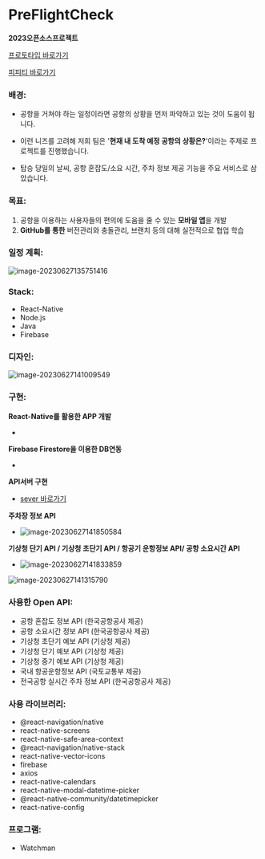 # PreFlightCheck

**2023오픈소스프로젝트**



[프로토타입 바로가기](https://www.figma.com/proto/FHKA7XKusg2gJTw7tNCYab/CodingHoliday_PreFlightCheck?type=design&node-id=36-307&scaling=scale-down&page-id=0%3A1&starting-point-node-id=36%3A307)

[피피티 바로가기](https://www.canva.com/design/DAFlVSvWag8/PR6kFJ5NJDO14f23SrzRug/view?utm_content=DAFlVSvWag8&utm_campaign=designshare&utm_medium=link&utm_source=publishsharelink)



### 배경:

- 공항을 거쳐야 하는 일정이라면 공항의 상황을 먼저 파악하고 있는 것이 도움이 됩니다.

- 이런 니즈를 고려해 저희 팀은 '**현재 내 도착 예정 공항의 상황은?**'이라는 주제로 프로젝트를 진행했습니다. 

- 탑승 당일의 날씨, 공항 혼잡도/소요 시간, 주차 정보 제공 기능을 주요 서비스로 삼았습니다. 



### 목표:

1. 공항을 이용하는 사용자들의 편의에 도움을 줄 수 있는 **모바일 앱**을 개발
2. **GitHub를 통한** 버전관리와 충돌관리, 브랜치 등의 대해 실전적으로 협업 학습



### 일정 계획:

![image-20230627135751416](C:\Users\yuiha\AppData\Roaming\Typora\typora-user-images\image-20230627135751416.png)



### Stack:

- React-Native
- Node.js
- Java
- Firebase 





### 디자인:

![image-20230627141009549](C:\Users\yuiha\AppData\Roaming\Typora\typora-user-images\image-20230627141009549.png)





### 구현:

**React-Native를 활용한 APP 개발**

- 

**Firebase Firestore을 이용한 DB연동** 

- 

**API서버 구현**

- [sever 바로가기](https://github.com/kangdaelyeol/sever?utm_source=canva&utm_medium=iframely)



 **주차장 정보 API**

- ![image-20230627141850584](C:\Users\yuiha\AppData\Roaming\Typora\typora-user-images\image-20230627141850584.png)

**기상청 단기 API / 기상청 초단기 API / 항공기 운항정보 API/ 공항 소요시간 API**

- ![image-20230627141833859](C:\Users\yuiha\AppData\Roaming\Typora\typora-user-images\image-20230627141833859.png)







![image-20230627141315790](C:\Users\yuiha\AppData\Roaming\Typora\typora-user-images\image-20230627141315790.png)



### 사용한 Open API:

- 공항 혼잡도 정보 API (한국공항공사 제공)
- 공항 소요시간 정보 API (한국공항공사 제공)
- 기상청 초단기 예보 API (기상청 제공)
- 기상청 단기 예보 API (기상청 제공)
- 기상청 중기 예보 API (기상청 제공)
- 국내 항공운항정보 API (국토교통부 제공)
- 전국공항 실시간 주차 정보 API (한국공항공사 제공)



### 사용 라이브러리:

- @react-navigation/native
- react-native-screens
- react-native-safe-area-context
- @react-navigation/native-stack
- react-native-vector-icons
- firebase
- axios
- react-native-calendars
- react-native-modal-datetime-picker 
- @react-native-community/datetimepicker
- react-native-config



### 프로그램:

- Watchman
